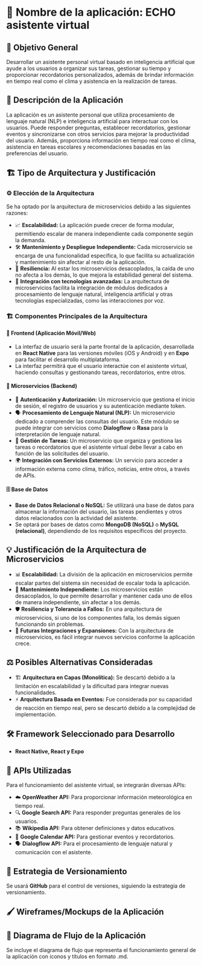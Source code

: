 # 📱 Nombre de la aplicación: ECHO asistente virtual

## 🎯 Objetivo General
Desarrollar un asistente personal virtual basado en inteligencia artificial que ayude a los usuarios a organizar sus tareas, gestionar su tiempo y proporcionar recordatorios personalizados, además de brindar información en tiempo real como el clima y asistencia en la realización de tareas.

## 📖 Descripción de la Aplicación
La aplicación es un asistente personal que utiliza procesamiento de lenguaje natural (NLP) e inteligencia artificial para interactuar con los usuarios. Puede responder preguntas, establecer recordatorios, gestionar eventos y sincronizarse con otros servicios para mejorar la productividad del usuario. Además, proporciona información en tiempo real como el clima, asistencia en tareas escolares y recomendaciones basadas en las preferencias del usuario.

## 🏗️ Tipo de Arquitectura y Justificación

### ⚙️ Elección de la Arquitectura
Se ha optado por la arquitectura de microservicios debido a las siguientes razones:

- 📈 **Escalabilidad:** La aplicación puede crecer de forma modular, permitiendo escalar de manera independiente cada componente según la demanda.
- 🛠️ **Mantenimiento y Despliegue Independiente:** Cada microservicio se encarga de una funcionalidad específica, lo que facilita su actualización y mantenimiento sin afectar al resto de la aplicación.
- 🔄 **Resiliencia:** Al estar los microservicios desacoplados, la caída de uno no afecta a los demás, lo que mejora la estabilidad general del sistema.
- 🤖 **Integración con tecnologías avanzadas:** La arquitectura de microservicios facilita la integración de módulos dedicados a procesamiento de lenguaje natural, inteligencia artificial y otras tecnologías especializadas, como las interacciones por voz.

### 🏗️ Componentes Principales de la Arquitectura

#### **🎨 Frontend (Aplicación Móvil/Web)**
- La interfaz de usuario será la parte frontal de la aplicación, desarrollada en **React Native** para las versiones móviles (iOS y Android) y en **Expo** para facilitar el desarrollo multiplataforma.
- La interfaz permitirá que el usuario interactúe con el asistente virtual, haciendo consultas y gestionando tareas, recordatorios, entre otros.

#### **🔗 Microservicios (Backend)**
- 🔐 **Autenticación y Autorización:** Un microservicio que gestiona el inicio de sesión, el registro de usuarios y su autenticación mediante token.
- 🗣️ **Procesamiento de Lenguaje Natural (NLP):** Un microservicio dedicado a comprender las consultas del usuario. Este módulo se puede integrar con servicios como **Dialogflow** o **Rasa** para la interpretación de lenguaje natural.
- 📅 **Gestión de Tareas:** Un microservicio que organiza y gestiona las tareas o recordatorios que el asistente virtual debe llevar a cabo en función de las solicitudes del usuario.
- 🌍 **Integración con Servicios Externos:** Un servicio para acceder a información externa como clima, tráfico, noticias, entre otros, a través de APIs.

#### **🗄️ Base de Datos**
- **Base de Datos Relacional o NoSQL:** Se utilizará una base de datos para almacenar la información del usuario, las tareas pendientes y otros datos relacionados con la actividad del asistente.
- Se optará por bases de datos como **MongoDB (NoSQL)** o **MySQL (relacional)**, dependiendo de los requisitos específicos del proyecto.

## 💡 Justificación de la Arquitectura de Microservicios

- 📊 **Escalabilidad:** La división de la aplicación en microservicios permite escalar partes del sistema sin necesidad de escalar toda la aplicación.
- 🔄 **Mantenimiento Independiente:** Los microservicios están desacoplados, lo que permite desarrollar y mantener cada uno de ellos de manera independiente, sin afectar a los demás.
- 🛡️ **Resiliencia y Tolerancia a Fallos:** En una arquitectura de microservicios, si uno de los componentes falla, los demás siguen funcionando sin problemas.
- 🚀 **Futuras Integraciones y Expansiones:** Con la arquitectura de microservicios, es fácil integrar nuevos servicios conforme la aplicación crece.

## ⚖️ Posibles Alternativas Consideradas

- 🏗️ **Arquitectura en Capas (Monolítica):** Se descartó debido a la limitación en escalabilidad y la dificultad para integrar nuevas funcionalidades.
- ⚡ **Arquitectura Basada en Eventos:** Fue considerada por su capacidad de reacción en tiempo real, pero se descartó debido a la complejidad de implementación.

## 🛠️ Framework Seleccionado para Desarrollo
- **React Native, React y Expo**

## 🔗 APIs Utilizadas
Para el funcionamiento del asistente virtual, se integrarán diversas APIs:

- ☁️ **OpenWeather API:** Para proporcionar información meteorológica en tiempo real.
- 🔍 **Google Search API:** Para responder preguntas generales de los usuarios.
- 📚 **Wikipedia API:** Para obtener definiciones y datos educativos.
- 📆 **Google Calendar API:** Para gestionar eventos y recordatorios.
- 🗣️ **Dialogflow API:** Para el procesamiento de lenguaje natural y comunicación con el asistente.

## 🔄 Estrategia de Versionamiento
Se usará **GitHub** para el control de versiones, siguiendo la estrategia de versionamiento.

## 🖌️ Wireframes/Mockups de la Aplicación

## 📜 Diagrama de Flujo de la Aplicación
Se incluye el diagrama de flujo que representa el funcionamiento general de la aplicación con iconos y títulos en formato .md.


